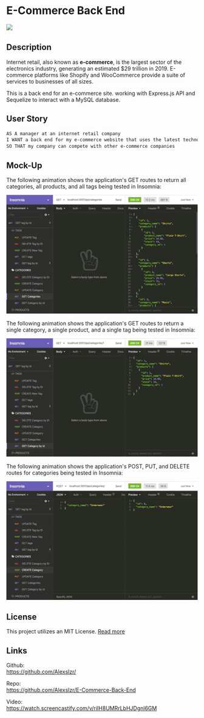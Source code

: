 # E-Commerce Back End

<img src="https://img.shields.io/badge/License-MIT-blue"></img>

## Description

Internet retail, also known as **e-commerce**, is the largest sector of the electronics industry, generating an estimated $29 trillion in 2019. E-commerce platforms like Shopify and WooCommerce provide a suite of services to businesses of all sizes.

This is a back end for an e-commerce site. working with Express.js API and  Sequelize to interact with a MySQL database.


## User Story

```md
AS A manager at an internet retail company
I WANT a back end for my e-commerce website that uses the latest technologies
SO THAT my company can compete with other e-commerce companies
```


## Mock-Up

The following animation shows the application's GET routes to return all categories, all products, and all tags being tested in Insomnia:

![In Insomnia, the user tests “GET tags,” “GET Categories,” and “GET All Products.”.](./Assets/13-orm-homework-demo-01.gif)

The following animation shows the application's GET routes to return a single category, a single product, and a single tag being tested in Insomnia:

![In Insomnia, the user tests “GET tag by id,” “GET Category by ID,” and “GET One Product.”](./Assets/13-orm-homework-demo-02.gif)

The following animation shows the application's POST, PUT, and DELETE routes for categories being tested in Insomnia:

![In Insomnia, the user tests “DELETE Category by ID,” “CREATE Category,” and “UPDATE Category.”](./Assets/13-orm-homework-demo-03.gif)

## License

This project utilizes an MIT License. [Read more](https://choosealicense.com/licenses/mit/)

## Links

Github: <br>
https://github.com/Alexslzr/

Repo: <br>
https://github.com/Alexslzr/E-Commerce-Back-End

Video: <br>
https://watch.screencastify.com/v/riIH8UMRrLbHJDgnl6GM

